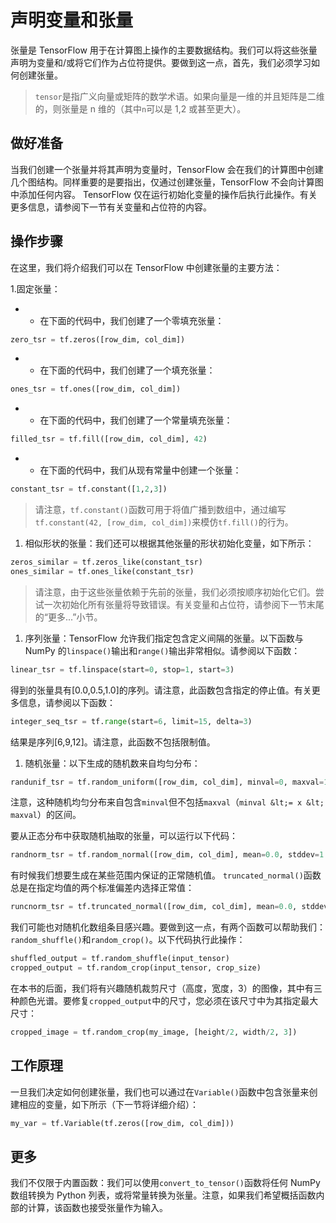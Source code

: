 # 声明变量和张量

张量是 TensorFlow 用于在计算图上操作的主要数据结构。我们可以将这些张量声明为变量和/或将它们作为占位符提供。要做到这一点，首先，我们必须学习如何创建张量。

> `tensor`是指广义向量或矩阵的数学术语。如果向量是一维的并且矩阵是二维的，则张量是 n 维的（其中`n`可以是 1,2 或甚至更大）。

## 做好准备

当我们创建一个张量并将其声明为变量时，TensorFlow 会在我们的计算图中创建几个图结构。同样重要的是要指出，仅通过创建张量，TensorFlow 不会向计算图中添加任何内容。 TensorFlow 仅在运行初始化变量的操作后执行此操作。有关更多信息，请参阅下一节有关变量和占位符的内容。

## 操作步骤

在这里，我们将介绍我们可以在 TensorFlow 中创建张量的主要方法：

1.固定张量：

*   *   在下面的代码中，我们创建了一个零填充张量：

```py
zero_tsr = tf.zeros([row_dim, col_dim])
```

*   *   在下面的代码中，我们创建了一个填充张量：

```py
ones_tsr = tf.ones([row_dim, col_dim]) 
```

*   *   在下面的代码中，我们创建了一个常量填充张量：

```py
filled_tsr = tf.fill([row_dim, col_dim], 42) 
```

*   *   在下面的代码中，我们从现有常量中创建一个张量：

```py
constant_tsr = tf.constant([1,2,3])
```

> 请注意，`tf.constant()`函数可用于将值广播到数组中，通过编写`tf.constant(42, [row_dim, col_dim])`来模仿`tf.fill()`的行为。

1.  相似形状的张量：我们还可以根据其他张量的形状初始化变量，如下所示：

```py
zeros_similar = tf.zeros_like(constant_tsr) 
ones_similar = tf.ones_like(constant_tsr) 
```

> 请注意，由于这些张量依赖于先前的张量，我们必须按顺序初始化它们。尝试一次初始化所有张量将导致错误。有关变量和占位符，请参阅下一节末尾的“更多...”小节。

1.  序列张量：TensorFlow 允许我们指定包含定义间隔的张量。以下函数与 NumPy 的`linspace()`输出和`range()`输出非常相似。请参阅以下函数：

```py
linear_tsr = tf.linspace(start=0, stop=1, start=3) 
```

得到的张量具有[0.0,0.5,1.0]的序列。请注意，此函数包含指定的停止值。有关更多信息，请参阅以下函数：

```py
integer_seq_tsr = tf.range(start=6, limit=15, delta=3) 
```

结果是序列[6,9,12]。请注意，此函数不包括限制值。

1.  随机张量：以下生成的随机数来自均匀分布：

```py
randunif_tsr = tf.random_uniform([row_dim, col_dim], minval=0, maxval=1) 
```

注意，这种随机均匀分布来自包含`minval`但不包括`maxval`（`minval &lt;= x &lt; maxval`）的区间。

要从正态分布中获取随机抽取的张量，可以运行以下代码：

```py
randnorm_tsr = tf.random_normal([row_dim, col_dim], mean=0.0, stddev=1.0) 
```

有时候我们想要生成在某些范围内保证的正常随机值。 `truncated_normal()`函数总是在指定均值的两个标准偏差内选择正常值：

```py
runcnorm_tsr = tf.truncated_normal([row_dim, col_dim], mean=0.0, stddev=1.0) 
```

我们可能也对随机化数组条目感兴趣。要做到这一点，有两个函数可以帮助我们：`random_shuffle()`和`random_crop()`。以下代码执行此操作：

```py
shuffled_output = tf.random_shuffle(input_tensor) 
cropped_output = tf.random_crop(input_tensor, crop_size) 
```

在本书的后面，我们将有兴趣随机裁剪尺寸（高度，宽度，3）的图像，其中有三种颜色光谱。要修复`cropped_output`中的尺寸，您必须在该尺寸中为其指定最大尺寸：

```py
cropped_image = tf.random_crop(my_image, [height/2, width/2, 3]) 
```

## 工作原理

一旦我们决定如何创建张量，我们也可以通过在`Variable()`函数中包含张量来创建相应的变量，如下所示（下一节将详细介绍）：

```py
my_var = tf.Variable(tf.zeros([row_dim, col_dim])) 
```

## 更多

我们不仅限于内置函数：我们可以使用`convert_to_tensor()`函数将任何 NumPy 数组转换为 Python 列表，或将常量转换为张量。注意，如果我们希望概括函数内部的计算，该函数也接受张量作为输入。